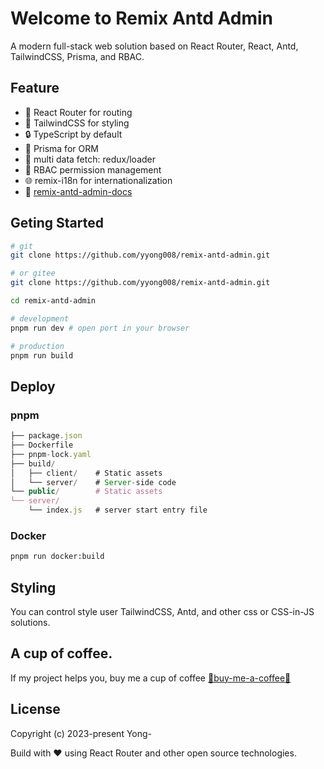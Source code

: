 # Welcome to Remix Antd Admin

A modern full-stack web solution based on React Router, React, Antd, TailwindCSS, Prisma, and RBAC.

## Feature

- 🚀 React Router for routing
- 🎉 TailwindCSS for styling
- 🔒 TypeScript by default
- 📖 Prisma for ORM
- 🔄 multi data fetch: redux/loader
- 🔐 RBAC permission management
- 🌐 remix-i18n for internationalization
- 📖 [remix-antd-admin-docs](https://remix-antd-admin-docs.vercel.app/)

## Geting Started

```sh
# git
git clone https://github.com/yyong008/remix-antd-admin.git

# or gitee
git clone https://github.com/yyong008/remix-antd-admin.git

cd remix-antd-admin

# development
pnpm run dev # open port in your browser

# production
pnpm run build
```

## Deploy

### pnpm

```ts
├── package.json
├── Dockerfile
├── pnpm-lock.yaml
├── build/
│   ├── client/    # Static assets
│   └── server/    # Server-side code
└── public/        # Static assets
└── server/
    └── index.js   # server start entry file
```

### Docker

```sh
pnpm run docker:build
```

## Styling

You can control style user TailwindCSS, Antd, and other css or CSS-in-JS solutions.

## A cup of coffee.

If my project helps you, buy me a cup of coffee [💌buy-me-a-coffee💌](https://github.com/yyong008/buy-me-a-coffee)

## License

Copyright (c) 2023-present Yong-

Build with ❤️ using React Router and other open source technologies.
